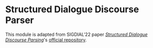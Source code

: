# Structured Dialogue Discourse Parser

This module is adapted from SIGDIAL'22 paper [*Structured Dialogue Discourse Parsing*](https://aclanthology.org/2022.sigdial-1.32/)'s [official repository](https://github.com/chijames/structured_dialogue_discourse_parsing).